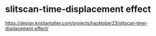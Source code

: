 # slitscan-time-displacement effect
https://design.kristiantalley.com/projects/hacktober23/slitscan-time-displacement-effect/
